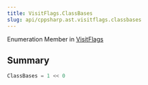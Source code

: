 ```yaml
---
title: VisitFlags.ClassBases
slug: api/cppsharp.ast.visitflags.classbases
---
```

Enumeration Member in [VisitFlags](/api/cppsharp/ast/visitflags)

## Summary



```csharp
ClassBases = 1 << 0
```

